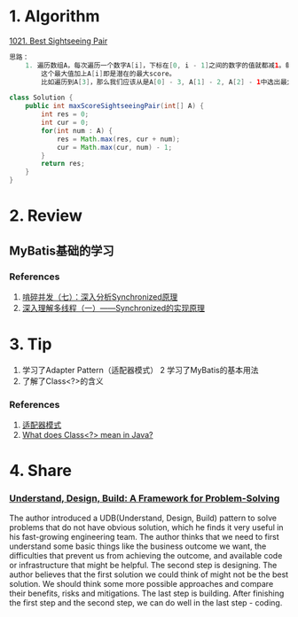 # 1. Algorithm
[1021. Best Sightseeing Pair](https://leetcode.com/problems/best-sightseeing-pair/description/)
```Java        
思路：
    1. 遍历数组A，每次遍历一个数字A[i]，下标在[0, i - 1]之间的数字的值就都减1。每次做完减1操作后，我们只需要找到下标在[0, i - 1]中的最大值即可。
        这个最大值加上A[i]即是潜在的最大score。
        比如遍历到A[3]，那么我们应该从是A[0] - 3, A[1] - 2, A[2] - 1中选出最大值，这样可以得到的pair value就是最大值。

class Solution {
    public int maxScoreSightseeingPair(int[] A) {
        int res = 0;
        int cur = 0;
        for(int num : A) {
            res = Math.max(res, cur + num);
            cur = Math.max(cur, num) - 1;
        }
        return res;
    }
}

```

# 2. Review
## MyBatis基础的学习


### References
  1. [啃碎并发（七）：深入分析Synchronized原理](https://juejin.im/post/5b4eec7df265da0fa00a118f)
  2. [深入理解多线程（一）——Synchronized的实现原理](www.hollischuang.com/archives/1883)
   
# 3. Tip
1. 学习了Adapter Pattern（适配器模式）
2  学习了MyBatis的基本用法
3. 了解了Class<?>的含义

### References
  1. [适配器模式](https://gitbook.cn/gitchat/column/5b1e3647294fb04d7c22b783/topic/5b1fa4f252823b711103339d)
  2. [What does Class<?> mean in Java?](https://stackoverflow.com/questions/9921676/what-does-class-mean-in-java)

# 4. Share
### [Understand, Design, Build: A Framework for Problem-Solving](https://lob.com/blog/understand-design-build-a-framework-for-problem-solving)
The author introduced a UDB(Understand, Design, Build) pattern to solve problems that do not have obvious solution, which he finds it very useful in his fast-growing engineering team.
The author thinks that we need to first understand some basic things like the business outcome we want, the difficulties that prevent us from achieving the outcome, and available code or infrastructure that might be helpful.
The second step is designing. The author believes that the first solution we could think of might not be the best solution. We should think some more possible approaches and compare their benefits, risks and mitigations.
The last step is building. After finishing the first step and the second step, we can do well in the last step - coding.


